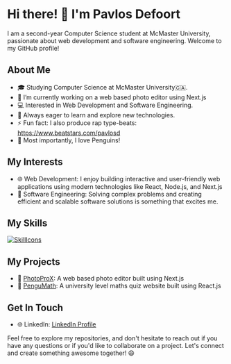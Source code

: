 # Hi there! 👋 I'm Pavlos Defoort

I am a second-year Computer Science student at McMaster University, passionate about web development and software engineering. Welcome to my GitHub profile!

## About Me

- 🎓 Studying Computer Science at McMaster University🇨🇦.
- 🔭 I’m currently working on a web based photo editor using Next.js
- 💻 Interested in Web Development and Software Engineering.
- 🌱 Always eager to learn and explore new technologies.
- ⚡ Fun fact: I also produce rap type-beats: https://www.beatstars.com/pavlosd
- 🐧 Most importantly, I love Penguins!
  

## My Interests

- 🌐 Web Development: I enjoy building interactive and user-friendly web applications using modern technologies like React, Node.js, and Next.js
- 🚀 Software Engineering: Solving complex problems and creating efficient and scalable software solutions is something that excites me.

## My Skills
[![SkillIcons](https://skillicons.dev/icons?i=py,c,cpp,cs,haskell,js,ts,html,css,nodejs,react,nextjs,tailwind,firebase,figma,ps)](https://skillicons.dev)<br/>

## My Projects

- 🌟 [PhotoProX](https://github.com/PavlosDefoort/PhotoProX): A web based photo editor built using Next.js 
- 🌟 [PenguMath](https://github.com/username/project2): A university level maths quiz website built using React.js

## Get In Touch

- 🌐 LinkedIn: [LinkedIn Profile](https://www.linkedin.com/in/pavlos-defoort-04a93b223/)


Feel free to explore my repositories, and don't hesitate to reach out if you have any questions or if you'd like to collaborate on a project. Let's connect and create something awesome together! 😄

<!--
**PavlosDefoort/PavlosDefoort** is a ✨ _special_ ✨ repository because its `README.md` (this file) appears on your GitHub profile.

Here are some ideas to get you started:

- 🔭 I’m currently working on ...
- 🌱 I’m currently learning ...
- 👯 I’m looking to collaborate on ...
- 🤔 I’m looking for help with ...
- 💬 Ask me about ...
- 📫 How to reach me: ...
- 😄 Pronouns: ...
- ⚡ Fun fact: ...
-->
